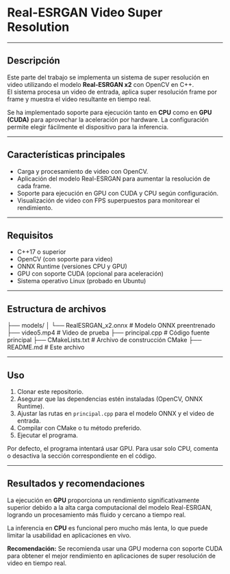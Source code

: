 # Real-ESRGAN Video Super Resolution 

---

## Descripción

Este parte del trabajo se implementa un sistema de super resolución en video utilizando el modelo **Real-ESRGAN x2** con OpenCV en C++.  
El sistema procesa un video de entrada, aplica super resolución frame por frame y muestra el video resultante en tiempo real.

Se ha implementado soporte para ejecución tanto en **CPU** como en **GPU (CUDA)** para aprovechar la aceleración por hardware. La configuración permite elegir fácilmente el dispositivo para la inferencia.

---

## Características principales

- Carga y procesamiento de video con OpenCV.  
- Aplicación del modelo Real-ESRGAN para aumentar la resolución de cada frame.  
- Soporte para ejecución en GPU con CUDA y CPU según configuración.  
- Visualización de video con FPS superpuestos para monitorear el rendimiento.   

---

## Requisitos

- C++17 o superior  
- OpenCV (con soporte para video)  
- ONNX Runtime (versiones CPU y GPU)  
- GPU con soporte CUDA (opcional para aceleración)  
- Sistema operativo Linux (probado en Ubuntu)  

---

## Estructura de archivos

├── models/
│ └── RealESRGAN_x2.onnx # Modelo ONNX preentrenado
├── video5.mp4 # Video de prueba
├── principal.cpp # Código fuente principal
├── CMakeLists.txt # Archivo de construcción CMake
├── README.md # Este archivo

---

## Uso

1. Clonar este repositorio.  
2. Asegurar que las dependencias estén instaladas (OpenCV, ONNX Runtime).  
3. Ajustar las rutas en `principal.cpp` para el modelo ONNX y el video de entrada.  
4. Compilar con CMake o tu método preferido.  
5. Ejecutar el programa.

Por defecto, el programa intentará usar GPU. Para usar solo CPU, comenta o desactiva la sección correspondiente en el código.

---

## Resultados y recomendaciones

La ejecución en **GPU** proporciona un rendimiento significativamente superior debido a la alta carga computacional del modelo Real-ESRGAN, logrando un procesamiento más fluido y cercano a tiempo real.

La inferencia en **CPU** es funcional pero mucho más lenta, lo que puede limitar la usabilidad en aplicaciones en vivo.

**Recomendación:** Se recomienda usar una GPU moderna con soporte CUDA para obtener el mejor rendimiento en aplicaciones de super resolución de video en tiempo real.

